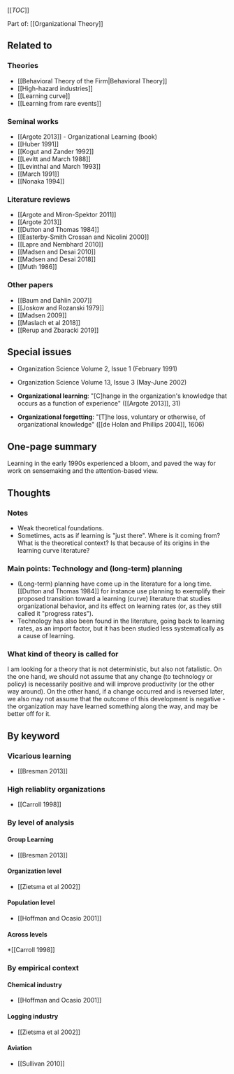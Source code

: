 [[_TOC_]]

Part of: [[Organizational Theory]]

## Related to

### Theories
* [[Behavioral Theory of the Firm|Behavioral Theory]]
* [[High-hazard industries]]
* [[Learning curve]]
* [[Learning from rare events]]

### Seminal works
* [[Argote 2013]] - Organizational Learning (book)
* [[Huber 1991]]
* [[Kogut and Zander 1992]]
* [[Levitt and March 1988]]
* [[Levinthal and March 1993]]
* [[March 1991]]
* [[Nonaka 1994]]

### Literature reviews
* [[Argote and Miron-Spektor 2011]]
* [[Argote 2013]]
* [[Dutton and Thomas 1984]]
* [[Easterby-Smith Crossan and Nicolini 2000]]
* [[Lapre and Nembhard 2010]]
* [[Madsen and Desai 2010]]
* [[Madsen and Desai 2018]]
* [[Muth 1986]]

### Other papers
* [[Baum and Dahlin 2007]]
* [[Joskow and Rozanski 1979]]
* [[Madsen 2009]]
* [[Maslach et al 2018]]
* [[Rerup and Zbaracki 2019]]

## Special issues
* Organization Science Volume 2, Issue 1 (February 1991)
* Organization Science Volume 13, Issue 3 (May-June 2002)

* **Organizational learning**: "[C]hange in the organization's knowledge that occurs as a function of experience" ([[Argote 2013]], 31)
* **Organizational forgetting**: "[T]he loss, voluntary or otherwise, of organizational knowledge" ([[de Holan and Phillips 2004]], 1606)

## One-page summary
Learning in the early 1990s experienced a bloom, and paved the way for work on sensemaking and the attention-based view.

## Thoughts

### Notes
* Weak theoretical foundations.
* Sometimes, acts as if learning is "just there". Where is it coming from? What is the theoretical context? Is that because of its origins in the learning curve literature?

### Main points: Technology and (long-term) planning
* (Long-term) planning have come up in the literature for a long time. [[Dutton and Thomas 1984]] for instance use planning to exemplify their proposed transition toward a learning (curve) literature that studies organizational behavior, and its effect on learning rates (or, as they still called it "progress rates").
* Technology has also been found in the literature, going back to learning rates, as an import factor, but it has been studied less systematically as a cause of learning.

### What kind of theory is called for
I am looking for a theory that is not deterministic, but also not fatalistic. On the one hand, we should not assume that any change (to technology or policy) is necessarily positive and will improve productivity (or the other way around). On the other hand, if a change occurred and is reversed later, we also may not assume that the outcome of this development is negative - the organization may have learned something along the way, and may be better off for it.

## By keyword

### Vicarious learning
* [[Bresman 2013]]

### High reliablity organizations
* [[Carroll 1998]]

### By level of analysis

#### Group Learning
* [[Bresman 2013]]

#### Organization level
* [[Zietsma et al 2002]]

#### Population level
* [[Hoffman and Ocasio 2001]]

#### Across levels
*[[Carroll 1998]]

### By empirical context

#### Chemical industry
* [[Hoffman and Ocasio 2001]]

#### Logging industry
* [[Zietsma et al 2002]]

#### Aviation
* [[Sullivan 2010]]